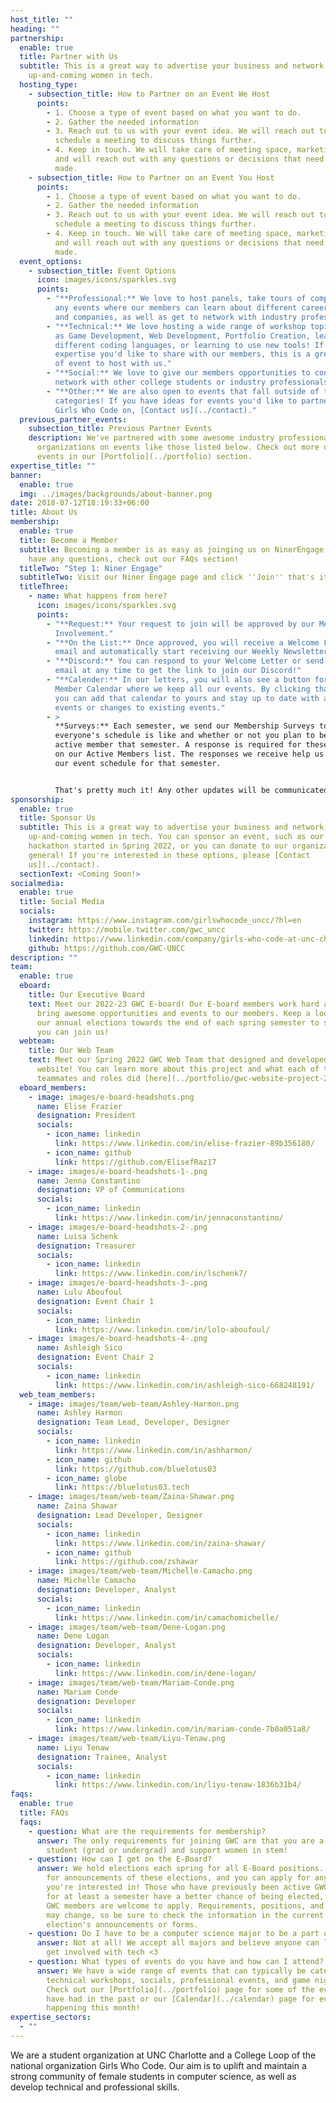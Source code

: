```yaml
---
host_title: ""
heading: ""
partnership:
  enable: true
  title: Partner with Us
  subtitle: This is a great way to advertise your business and network with
    up-and-coming women in tech.
  hosting_type:
    - subsection_title: How to Partner on an Event We Host
      points:
        - 1. Choose a type of event based on what you want to do.
        - 2. Gather the needed information
        - 3. Reach out to us with your event idea. We will reach out to you to
          schedule a meeting to discuss things further.
        - 4. Keep in touch. We will take care of meeting space, marketing, etc
          and will reach out with any questions or decisions that need to be
          made.
    - subsection_title: How to Partner on an Event You Host
      points:
        - 1. Choose a type of event based on what you want to do.
        - 2. Gather the needed information
        - 3. Reach out to us with your event idea. We will reach out to you to
          schedule a meeting to discuss things further.
        - 4. Keep in touch. We will take care of meeting space, marketing, etc
          and will reach out with any questions or decisions that need to be
          made.
  event_options:
    - subsection_title: Event Options
      icon: images/icons/sparkles.svg
      points:
        - "**Professional:** We love to host panels, take tours of companies, or
          any events where our members can learn about different career paths
          and companies, as well as get to network with industry professionals!"
        - "**Technical:** We love hosting a wide range of workshop topics such
          as Game Development, Web Development, Portfolio Creation, learning
          different coding languages, or learning to use new tools! If you have
          expertise you'd like to share with our members, this is a great type
          of event to host with us."
        - "**Social:** We love to give our members opportunities to connect or
          network with other college students or industry professionals."
        - "**Other:** We are also open to events that fall outside of these
          categories! If you have ideas for events you'd like to partner with
          Girls Who Code on, [Contact us](../contact)."
  previous_partner_events:
    subsection_title: Previous Partner Events
    description: We've partnered with some awesome industry professionals and
      organizations on events like those listed below. Check out more on these
      events in our [Portfolio](../portfolio) section.
expertise_title: ""
banner:
  enable: true
  img: ../images/backgrounds/about-banner.png
date: 2018-07-12T18:19:33+06:00
title: About Us
membership:
  enable: true
  title: Become a Member
  subtitle: Becoming a member is as easy as joinging us on NinerEngage! If you
    have any questions, check out our FAQs section!
  titleTwo: "Step 1: Niner Engage"
  subtitleTwo: Visit our Niner Engage page and click ''Join'' that's it!
  titleThree:
    - name: What happens from here?
      icon: images/icons/sparkles.svg
      points:
        - "**Request:** Your request to join will be approved by our Member
          Involvement."
        - "**On the List:** Once approved, you will receive a Welcome Letter via
          email and automatically start receiving our Weekly Newsletters."
        - "**Discord:** You can respond to your Welcome Letter or send us an
          email at any time to get the link to join our Discord!"
        - "**Calender:** In our letters, you will also see a button for our
          Member Calendar where we keep all our events. By clicking that button,
          you can add that calendar to yours and stay up to date with any new
          events or changes to existing events."
        - >
          **Surveys:** Each semester, we send our Membership Surveys to see what
          everyone's schedule is like and whether or not you plan to be an
          active member that semester. A response is required for these to stay
          on our Active Members list. The responses we receive help us create
          our event schedule for that semester.


          That's pretty much it! Any other updates will be communicated on our social media accounts, Discord, or newsletter. We hope you'll join us!
sponsorship:
  enable: true
  title: Sponsor Us
  subtitle: This is a great way to advertise your business and network with
    up-and-coming women in tech. You can sponsor an event, such as our Axe Hacks
    hackathon started in Spring 2022, or you can donate to our organization in
    general! If you're interested in these options, please [Contact
    us](../contact).
  sectionText: <Coming Soon!>
socialmedia:
  enable: true
  title: Social Media
  socials:
    instagram: https://www.instagram.com/girlswhocode_uncc/?hl=en
    twitter: https://mobile.twitter.com/gwc_uncc
    linkedin: https://www.linkedin.com/company/girls-who-code-at-unc-charlotte
    github: https://github.com/GWC-UNCC
description: ""
team:
  enable: true
  eboard:
    title: Our Executive Board
    text: Meet our 2022-23 GWC E-board! Our E-board members work hard all year to
      bring awesome opportunities and events to our members. Keep a look out for
      our annual elections towards the end of each spring semester to see how
      you can join us!
  webteam:
    title: Our Web Team
    text: Meet our Spring 2022 GWC Web Team that designed and developed this
      website! You can learn more about this project and what each of these
      teammates and roles did [here](../portfolio/gwc-website-project-2022/).
  eboard_members:
    - image: images/e-board-headshots.png
      name: Elise Frazier
      designation: President
      socials:
        - icon_name: linkedin
          link: https://www.linkedin.com/in/elise-frazier-89b356180/
        - icon_name: github
          link: https://github.com/ElisefRaz17
    - image: images/e-board-headshots-1-.png
      name: Jenna Constantino
      designation: VP of Communications
      socials:
        - icon_name: linkedin
          link: https://www.linkedin.com/in/jennaconstantino/
    - image: images/e-board-headshots-2-.png
      name: Luisa Schenk
      designation: Treasurer
      socials:
        - icon_name: linkedin
          link: https://www.linkedin.com/in/lschenk7/
    - image: images/e-board-headshots-3-.png
      name: Lulu Aboufoul
      designation: Event Chair 1
      socials:
        - icon_name: linkedin
          link: https://www.linkedin.com/in/lolo-aboufoul/
    - image: images/e-board-headshots-4-.png
      name: Ashleigh Sico
      designation: Event Chair 2
      socials:
        - icon_name: linkedin
          link: https://www.linkedin.com/in/ashleigh-sico-668248191/
  web_team_members:
    - image: images/team/web-team/Ashley-Harmon.png
      name: Ashley Harmon
      designation: Team Lead, Developer, Designer
      socials:
        - icon_name: linkedin
          link: https://www.linkedin.com/in/ashharmon/
        - icon_name: github
          link: https://github.com/bluelotus03
        - icon_name: globe
          link: https://bluelotus03.tech
    - image: images/team/web-team/Zaina-Shawar.png
      name: Zaina Shawar
      designation: Lead Developer, Designer
      socials:
        - icon_name: linkedin
          link: https://www.linkedin.com/in/zaina-shawar/
        - icon_name: github
          link: https://github.com/zshawar
    - image: images/team/web-team/Michelle-Camacho.png
      name: Michelle Camacho
      designation: Developer, Analyst
      socials:
        - icon_name: linkedin
          link: https://www.linkedin.com/in/camachomichelle/
    - image: images/team/web-team/Dene-Logan.png
      name: Dene Logan
      designation: Developer, Analyst
      socials:
        - icon_name: linkedin
          link: https://www.linkedin.com/in/dene-logan/
    - image: images/team/web-team/Mariam-Conde.png
      name: Mariam Conde
      designation: Developer
      socials:
        - icon_name: linkedin
          link: https://www.linkedin.com/in/mariam-conde-7b0a051a8/
    - image: images/team/web-team/Liyu-Tenaw.png
      name: Liyu Tenaw
      designation: Trainee, Analyst
      socials:
        - icon_name: linkedin
          link: https://www.linkedin.com/in/liyu-tenaw-1836b31b4/
faqs:
  enable: true
  title: FAQs
  faqs:
    - question: What are the requirements for membership?
      answer: The only requirements for joining GWC are that you are a UNC Charlotte
        student (grad or undergrad) and support women in stem!
    - question: How can I get on the E-Board?
      answer: We hold elections each spring for all E-Board positions. Keep a lookout
        for announcements of these elections, and you can apply for any position
        you're interested in! Those who have previously been active GWC members
        for at least a semester have a better chance of being elected, but any
        GWC members are welcome to apply. Requirements, positions, and duties
        may change, so be sure to check the information in the current
        election's announcements or forms.
    - question: Do I have to be a computer science major to be a part of this club?
      answer: Not at all! We accept all majors and believe anyone can learn to code or
        get involved with tech <3
    - question: What types of events do you have and how can I attend?
      answer: We have a wide range of events that can typically be categorized as
        technical workshops, socials, professional events, and game nights.
        Check out our [Portfolio](../portfolio) page for some of the events we
        have had in the past or our [Calendar](../calendar) page for events
        happening this month!
expertise_sectors:
  - ""
---
```


We are a student organization at UNC Charlotte and a College Loop of the national organization Girls Who Code.
Our aim is to uplift and maintain a strong community of female students in computer science, as well as develop technical and professional skills.
